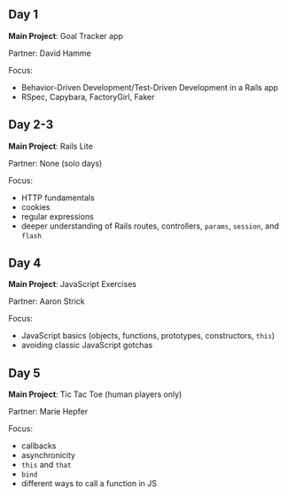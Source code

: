 Day 1
---
**Main Project**: Goal Tracker app

Partner: David Hamme

Focus:

* Behavior-Driven Development/Test-Driven Development in a Rails app
* RSpec, Capybara, FactoryGirl, Faker

Day 2-3
---
**Main Project**: Rails Lite

Partner: None (solo days)

Focus:

* HTTP fundamentals
* cookies
* regular expressions
* deeper understanding of Rails routes, controllers, `params`, `session`, and `flash`

Day 4
---
**Main Project**: JavaScript Exercises

Partner: Aaron Strick

Focus:

* JavaScript basics (objects, functions, prototypes, constructors, `this`)
* avoiding classic JavaScript gotchas

Day 5
---
**Main Project**: Tic Tac Toe (human players only)

Partner: Marie Hepfer

Focus:

* callbacks
* asynchronicity
* ```this``` and ```that```
* ```bind```
* different ways to call a function in JS